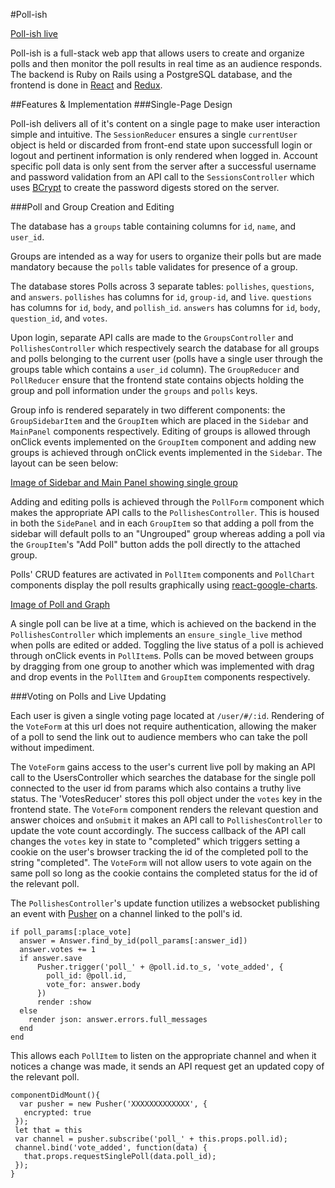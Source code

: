 #Poll-ish

[Poll-ish live](http://www.poll-ish.us)

Poll-ish is a full-stack web app that allows users to create and organize polls and then monitor the poll results in real time as an audience responds. The backend is Ruby on Rails using a PostgreSQL database, and the frontend is done in [React](https://facebook.github.io/react/) and [Redux](https://github.com/reactjs/redux).

##Features & Implementation
###Single-Page Design

Poll-ish delivers all of it's content on a single page to make user interaction simple and intuitive. The `SessionReducer` ensures a single `currentUser` object is held or discarded from front-end state upon successfull login or logout and pertinent information is only rendered when logged in. Account specific poll data is only sent from the server after a successful username and password validation from an API call to the `SessionsController` which uses [BCrypt](https://www.npmjs.com/package/bcrypt) to create the  password digests stored on the server.

###Poll and Group Creation and Editing

The database has a `groups` table containing columns for `id`, `name`, and `user_id`.

Groups are intended as a way for users to organize their polls but are made mandatory because the `polls` table validates for presence of a group.

The database stores Polls across 3 separate tables: `pollishes`, `questions`, and `answers`. `pollishes` has columns for `id`, `group-id`, and `live`. `questions` has columns for `id`, `body`, and `pollish_id`. `answers` has columns for `id`, `body`, `question_id`, and `votes`.

Upon login, separate API calls are made to the `GroupsController` and `PollishesController` which respectively search the database for all groups and polls belonging to the current user (polls have a single user through the groups table which contains a `user_id` column). The `GroupReducer` and `PollReducer` ensure that the frontend state contains objects holding the group and poll information under the `groups` and `polls` keys.

Group info is rendered separately in two different components: the `GroupSidebarItem` and the `GroupItem` which are placed in the `Sidebar` and `MainPanel` components respectively. Editing of groups is allowed through onClick events implemented on the `GroupItem` component and adding new groups is achieved through onClick events implemented in the `Sidebar`. The layout can be seen below:

[Image of Sidebar and Main Panel showing single group]('assets/images/GroupsAndPolls')

Adding and editing polls is achieved through the `PollForm` component which makes the appropriate API calls to the `PollishesController`. This is housed in both the `SidePanel` and in each `GroupItem` so that adding a poll from the sidebar will default polls to an "Ungrouped" group whereas adding a poll via the `GroupItem`'s "Add Poll" button adds the poll directly to the attached group.


Polls' CRUD features are activated in `PollItem` components and `PollChart` components display the poll results graphically using [react-google-charts](https://github.com/RakanNimer/react-google-charts).

[Image of Poll and Graph]('assets/images/PollChart')

A single poll can be live at a time, which is achieved on the backend in the `PollishesController` which implements an `ensure_single_live` method when polls are edited or added. Toggling the live status of a poll is achieved through onClick events in `PollItem`s. Polls can be moved between groups by dragging from one group to another which was implemented with drag and drop events in the `PollItem` and `GroupItem` components respectively.

###Voting on Polls and Live Updating

Each user is given a single voting page located at `/user/#/:id`. Rendering of the `VoteForm` at this url does not require authentication, allowing the maker of a poll to send the link out to audience members who can take the poll without impediment.

The `VoteForm` gains access to the user's current live poll by making an API call to the UsersController which searches the database for the single poll connected to the user id from params which also contains a truthy live status. The 'VotesReducer' stores this poll object under the `votes` key in the frontend state. The `VoteForm` component renders the relevant question and answer choices and `onSubmit` it makes an API call to `PollishesController` to update the vote count accordingly. The success callback of the API call changes the `votes` key in state to "completed" which triggers setting a cookie on the user's browser tracking the id of the completed poll to the string "completed". The `VoteForm` will not allow users to vote again on the same poll so long as the cookie contains the completed status for the id of the relevant poll.

The `PollishesController`'s update function utilizes a websocket publishing an event with [Pusher](https://github.com/pusher) on a channel linked to the poll's id.

```
if poll_params[:place_vote]
  answer = Answer.find_by_id(poll_params[:answer_id])
  answer.votes += 1
  if answer.save
      Pusher.trigger('poll_' + @poll.id.to_s, 'vote_added', {
        poll_id: @poll.id,
        vote_for: answer.body
      })
      render :show
  else
    render json: answer.errors.full_messages
  end
end
```

This allows each `PollItem` to listen on the appropriate channel and when it notices a change was made, it sends an API request get an updated copy of the relevant poll.

```
componentDidMount(){
  var pusher = new Pusher('XXXXXXXXXXXXX', {
   encrypted: true
 });
 let that = this
 var channel = pusher.subscribe('poll_' + this.props.poll.id);
 channel.bind('vote_added', function(data) {
   that.props.requestSinglePoll(data.poll_id);
 });
}
```
